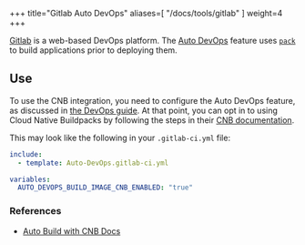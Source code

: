 
+++
title="Gitlab Auto DevOps"
aliases=[
  "/docs/tools/gitlab"
]
weight=4
+++

[Gitlab][about-gitlab] is a web-based DevOps platform. The [Auto DevOps][devops] feature uses [`pack`][pack]
to build applications prior to deploying them.

<!--more-->

## Use
To use the CNB integration, you need to configure the Auto DevOps feature, as discussed in [the DevOps guide][devops-guide]. At that point,
you can opt in to using Cloud Native Buildpacks by following the steps in their [CNB documentation][use-cnbs].

This may look like the following in your `.gitlab-ci.yml` file:
```yaml
include:
  - template: Auto-DevOps.gitlab-ci.yml

variables:
  AUTO_DEVOPS_BUILD_IMAGE_CNB_ENABLED: "true"
```

### References

- [Auto Build with CNB Docs][use-cnbs]

[pack]: /docs/install-pack
[about-gitlab]: https://about.gitlab.com/
[devops]: https://docs.gitlab.com/ee/topics/autodevops/
[devops-guide]: https://docs.gitlab.com/ee/topics/autodevops/#get-started-with-auto-devops
[use-cnbs]: https://docs.gitlab.com/ee/topics/autodevops/stages.html#auto-build-using-cloud-native-buildpacks
